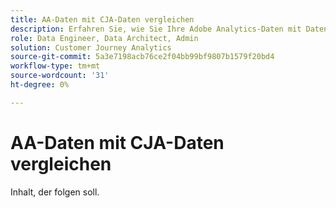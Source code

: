 ```yaml
---
title: AA-Daten mit CJA-Daten vergleichen
description: Erfahren Sie, wie Sie Ihre Adobe Analytics-Daten mit Daten in Customer Journey Analytics vergleichen.
role: Data Engineer, Data Architect, Admin
solution: Customer Journey Analytics
source-git-commit: 5a3e7198acb76ce2f04bb99bf9807b1579f20bd4
workflow-type: tm+mt
source-wordcount: '31'
ht-degree: 0%

---
```



# AA-Daten mit CJA-Daten vergleichen

Inhalt, der folgen soll.
